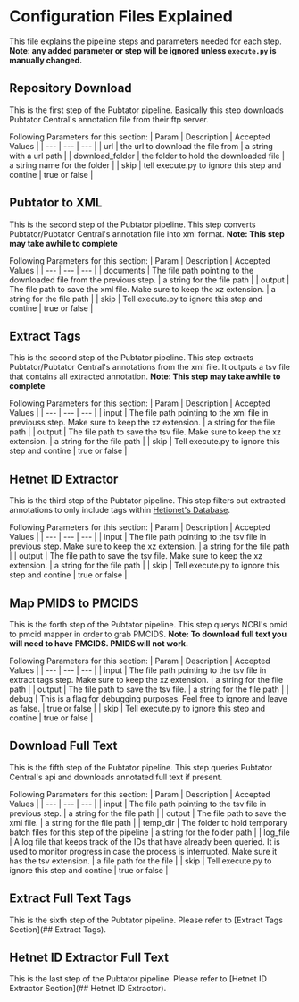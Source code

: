 # Configuration Files Explained

This file explains the pipeline steps and parameters needed for each step.
**Note: any added parameter or step will be ignored unless `execute.py` is manually changed.**

## Repository Download

This is the first step of the Pubtator pipeline.
Basically this step downloads Pubtator Central's annotation file from their ftp server.

Following Parameters for this section:
| Param | Description | Accepted Values |
| --- | --- | --- |
| url | the url to download the file from | a string with a url path |
| download_folder | the folder to hold the downloaded file | a string name for the folder |
| skip | tell execute.py to ignore this step and contine | true or false |

## Pubtator to XML

This is the second step of the Pubtator pipeline.
This step converts Pubtator/Pubtator Central's annotation file into xml format.
**Note: This step may take awhile to complete**

Following Parameters for this section:
| Param | Description | Accepted Values |
| --- | --- | --- |
| documents | The file path pointing to the downloaded file from the previous step. | a string for the file path |
| output | The file path to save the xml file. Make sure to keep the xz extension. | a string for the file path |
| skip | Tell execute.py to ignore this step and contine | true or false |

## Extract Tags

This is the second step of the Pubtator pipeline.
This step extracts Pubtator/Pubtator Central's annotations from the xml file.
It outputs a tsv file that contains all extracted annotation.
**Note: This step may take awhile to complete**

Following Parameters for this section:
| Param | Description | Accepted Values |
| --- | --- | --- |
| input | The file path pointing to the xml file in previouss step. Make sure to keep the xz extension. | a string for the file path |
| output | The file path to save the tsv file. Make sure to keep the xz extension. | a string for the file path |
| skip | Tell execute.py to ignore this step and contine | true or false |

## Hetnet ID Extractor

This is the third step of the Pubtator pipeline.
This step filters out extracted annotations to only include tags within [Hetionet's Database](https://het.io/).

Following Parameters for this section:
| Param | Description | Accepted Values |
| --- | --- | --- |
| input | The file path pointing to the tsv file in previous step. Make sure to keep the xz extension. | a string for the file path |
| output | The file path to save the tsv file. Make sure to keep the xz extension. | a string for the file path |
| skip | Tell execute.py to ignore this step and contine | true or false |

## Map PMIDS to PMCIDS

This is the forth step of the Pubtator pipeline.
This step querys NCBI's pmid to pmcid mapper in order to grab PMCIDS.
**Note: To download full text you will need to have PMCIDS. PMIDS will not work.**

Following Parameters for this section:
| Param | Description | Accepted Values |
| --- | --- | --- |
| input | The file path pointing to the tsv file in extract tags step. Make sure to keep the xz extension. | a string for the file path |
| output | The file path to save the tsv file. | a string for the file path |
| debug | This is a flag for debugging purposes. Feel free to ignore and leave as false. | true or false |
| skip | Tell execute.py to ignore this step and contine | true or false |

## Download Full Text

This is the fifth step of the Pubtator pipeline.
This step queries Pubtator Central's api and downloads annotated full text if present.

Following Parameters for this section:
| Param | Description | Accepted Values |
| --- | --- | --- |
| input | The file path pointing to the tsv file in previous step. | a string for the file path |
| output | The file path to save the xml file. | a string for the file path |
| temp_dir | The folder to hold temporary batch files for this step of the pipeline | a string for the folder path |
| log_file | A log file that keeps track of the IDs that have already been queried. It is used to monitor progress in case the process is interrupted. Make sure it has the tsv extension. | a file path for the file |
| skip | Tell execute.py to ignore this step and contine | true or false |

## Extract Full Text Tags

This is the sixth step of the Pubtator pipeline.
Please refer to [Extract Tags Section](## Extract Tags).

## Hetnet ID Extractor Full Text

This is the last step of the Pubtator pipeline.
Please refer to [Hetnet ID Extractor Section](## Hetnet ID Extractor).
